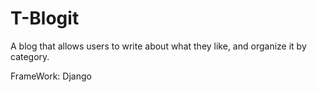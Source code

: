 # T-Blogit
A blog that allows users to write about what they like, and organize it by category.

FrameWork: Django
